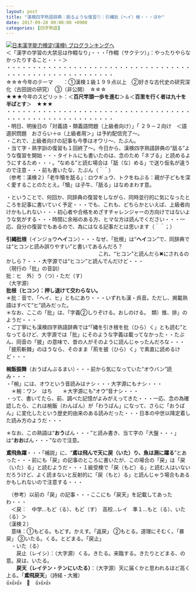 ```yaml
---
layout: post
title: "漢検四字熟語辞典：舐るような復習①：引縄批（ヘイ）根・・・ほか"
date: 2017-09-28 00:00:00 +0900
categories: [四字熟語]
---
```


[![](/syuusyuu9701/assets/images/漢検四字熟語辞典：舐るような復習①：引縄批（ヘイ）根・・・ほか-br_c_3028_1.gif)](http://blog.with2.net/link.php?1659096:3028 "日本漢字能力検定(漢検) ブログランキングへ")[日本漢字能力検定(漢検) ブログランキングへ](http://blog.with2.net/link.php?1659096:3028)  
＜「漢字の学習の大禁忌は作輟なり」・・・「作輟（サクテツ）」：やったりやらなかったりすること・・・＞  
・・・・・・・・・・・・・・・・・・・・・・・・・・・・・・・・・・・・・・・・・・・・・・・・・・・・・・・・・  
☆☆☆今年のテーマ　　：①漢検１級１９９点以上　②好きな古代史の研究深化（古田説の研究）　③（非公開）　☆☆☆　　  
★★★今年のスピリット：＜**百尺竿頭一歩を進む**＞＆＜**百里を行く者は九十を半ばとす**＞　★★★  
・・・・・・・・・・・・・・・・・・・・・・・・・・・・・・・・・・・・・・・・・・・・・・・・・・・・・・・・・  
・明日、明後日の「対義語・類義語問題（上級者向け）」「 ２９－２向け　＜語選択問題　おさらい＋α（上級者用＞」は予約配信完了～。  
・これで、上級者向けの記事も今季はオワリ～、たぶん。  
・当て字・熟字訓の復習も１回終了～。今日から、漢検四字熟語辞典の“舐る”ような復習を開始・・・タイトルにも書いたのは、念のため「ネブる」と読めるようにするため・・・。“なめる”と読む場合は「舐（な）める」で送り仮名が違うので注意・・・前も書いたな、たぶん（＾＾）  
（参考：漢検２）「老牛犢を舐る」：ロウギュウ、トクをねぶる：親が子どもを深く愛することのたとえ。「犢」は子牛、「舐る」はなめまわす意。  
  
・ということで、何回か、同辞典の復習をしながら、同時並行的に気になったところを記事に書いていく予定・・・でも、これも、どちらかといえば、上級者向けかもしれない・・・初心者や合格をめざすチャレンジャーの方向けではないような気がする・・・時間に余裕のある方、ヒマな方は読んでください・・・一応、自分の復習でもあるので、為にはなる記事だとは思います（＾＾；）  
  
**引縄批根**（インジョウ**ヘイ**コン）・・・なぜ、「批根」は“**ヘイ**コン”で、同辞典では“ヒコンと読み誤りやすい”と書いてあるんだろ？  
　　　　　　　　　　　　　　　　　　これ、“ヒコン”と読んだら✖にされるのかしら？・・・大字源では“ヒコン”と読んでんだけど・・・  
（現行の「批」の音訓）  
批：ヒ　外）う（つ）・ただ（す）  
（大字源）  
**批根（ヒコン）：押し退けて交わらない。**  
＊批：音で、「ヘイ、ヒ」ともにあり・・・いずれも漢・呉音。ただし、掲載熟語はすべて“ヒ”読みだった。  
＊なお、ここの「批」は、「字義②しりぞける。おしのける。　類）推、排」のようだ・・・  
・ご丁寧にも漢検四字熟語辞典では“「縄を引き根を批（ひら）く」とも読む”となってるけど、大字源では「批」にそのような字義は載ってなかった・・たぶん、同音の「披」の意味で、昔の人がそのように読んじゃったんだろな・・・「披荊斬棘」のほうなら、そのまま「荊を披（ひら）く」で素直に読めるけど・・・  
  
**椀飯振舞**（おうばんぶるまい）・・・前から気になっていた“オウバン”読み・・・  
・「椀」には、オウという音読みはナシ・・・大字源にもナシ・・・  
　＊椀：ワン　はち　　＊大字源にも“オウ”音ナシ・・・  
・って、書いてたら、前、調べた記憶がよみがえってきた・・・一応、念の為確認したら、これは椀飯（わんばん）が「わうばん」になって、さらに「おうばん」に変化したという歴史的由来のある読みだった・・・日本の中世以降定着した読み方のようだ・・・  
  
＊なお、この熟語は“**おう**ばん・・・”と読み書き、当て字の「大盤・・・」は“**おお**ばん・・・”なので注意。  
  
**鳶飛魚躍**・・・「補説」に、“**鳶は飛んで天に戻（いた）り、魚は淵に躍る**”とあった・・・前にも「戻」の記事のところに書いたが、この場合の「戻」は「戻（いた）る」と読むようだ・・・１級受検で「戻（もど）る」と読む人はいないだろうけど、よく読まないと反射的に「戻（もと）る」と読んじゃう場合もあるかもしれないので注意する・・・  
  
　（参考）以前の「戻」の記事・・・ここにも「戻天」を記載してあったわ・・・  
　＜戻：　中学…もど（る）、もど（す）　高校…レイ　準１…もと（る）、いた（る）＞  
（漢検２）  
　意味：①もどる。もどす。かえす。「返戻」 ②もとる。道理にそむく。「暴戻」 ③いたる。くる。とどまる。「戻止」  
　・いた（る）  
　　戻止（レイシ）：（大字源）くる。きたる。来臨する。きたりとどまる、の意。戻は、いたる。  
　　**戻天（レイテン・テンにいたる）**：（大字源）天に届くかと思われるほど高く上る。「**鳶飛戻天**」（詩経・大雅）  
👍👍👍　🐔　👍👍👍  